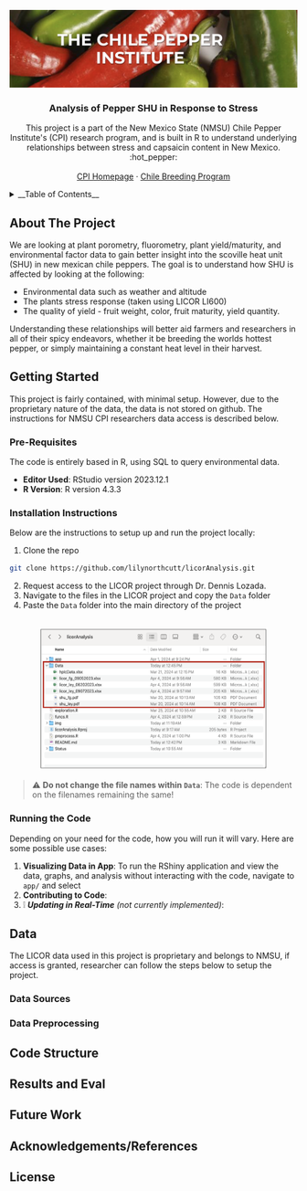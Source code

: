 <!-- PROJECT LOGO AND INTRO SECTION -->
<br />
<div align="center">
  <a href="https://github.com/lilynorthcutt/licorAnalysis">
    <img src="img/cpi_img.png" alt="Logo" >
  </a>

  <h3 align="center">Analysis of Pepper SHU in Response to Stress</h3>

  <p align="center">
    This project is a part of the New Mexico State (NMSU) Chile Pepper Institute's (CPI) research program, and is        built in R to understand underlying relationships between stress and capsaicin content in New Mexico.
    <br />
    :hot_pepper:
    <br />
    <br />
    <a href="https://cpi.nmsu.edu">CPI Homepage</a> 
    ·
    <a href="https://chilebreeding.nmsu.edu/index.html">Chile Breeding Program</a>
  </p>
  
</div>

<details >
<summary>__Table of Contents__</summary>

- [About The Project](#about-the-project)
- [Getting Started](#getting-started)
   * [Pre-Requisites](#pre-requisites)
   * [Installation Instructions](#installation-instructions)
   * [Running the Code](#running-the-code)
- [Data](#data)
   * [Data Sources](#data-sources)
   * [Data Preprocessing](#data-preprocessing)
- [Code Structure](#code-structure)
- [Results and Eval](#results-and-eval)
- [Future Work](#future-work)
- [Acknowledgements/References](#acknowledgementsreferences)
- [License](#license)
</details>





<!-- About The Project -->
## About The Project 

We are looking at plant porometry, fluorometry, plant yield/maturity, and environmental factor data to gain better insight into the scoville heat unit (SHU) in new mexican chile peppers. The goal is to understand how SHU is affected by looking at the following: 

* Environmental data such as weather and altitude
* The plants stress response (taken using LICOR LI600)
* The quality of yield - fruit weight, color, fruit maturity, yield quantity. 

Understanding these relationships will better aid farmers and researchers in all of their spicy endeavors, whether it be breeding the worlds hottest pepper, or simply maintaining a constant heat level in their harvest.




<!-- GETTING STARTED -->
## Getting Started

This project is fairly contained, with minimal setup. However, due to the proprietary nature of the data, the data is not stored on  github. The instructions for NMSU CPI researchers data access is described below.

### Pre-Requisites
The code is entirely based in R, using SQL to query environmental data.

- **Editor Used**: RStudio version 2023.12.1
- **R Version**: R version 4.3.3


### Installation Instructions
Below are the instructions to setup up and run the project locally:

1. Clone the repo 

  ```bash
  git clone https://github.com/lilynorthcutt/licorAnalysis.git
  ```
2. Request access to the LICOR project through Dr. Dennis Lozada. 
3. Navigate to the files in the LICOR project and copy the `Data` folder
4. Paste the `Data` folder into the main directory of the project
<div align="center">
</br>
  <a href="https://github.com/lilynorthcutt/licorAnalysis">
      <img src="img/data_structure.png" alt="data_setup" width="400" height="250" >
  </a>
</div>

>:warning: **Do not change the file names within `Data`**: The code is dependent on the filenames remaining the same!

### Running the Code
Depending on your need for the code, how you will run it will vary. Here are some possible use cases:

1. **Visualizing Data in App**: To run the RShiny application and view the data, graphs, and analysis without 
interacting with the code, navigate to `app/` and select 
2. **Contributing to Code**:
3. :grey_exclamation: _**Updating in Real-Time** (not currently implemented)_:

## Data
The LICOR data used in this project is proprietary and belongs to NMSU, if access is granted, researcher can follow the steps below to setup the project. 

### Data Sources


### Data Preprocessing

## Code Structure

## Results and Eval

## Future Work

## Acknowledgements/References

## License

